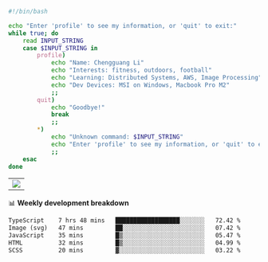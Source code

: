 ```bash
#!/bin/bash

echo "Enter 'profile' to see my information, or 'quit' to exit:"
while true; do
    read INPUT_STRING
    case $INPUT_STRING in
        profile)
            echo "Name: Chengguang Li"
            echo "Interests: fitness, outdoors, football"
            echo "Learning: Distributed Systems, AWS, Image Processing"
            echo "Dev Devices: MSI on Windows, Macbook Pro M2"
            ;;
        quit)
            echo "Goodbye!"
            break
            ;;
        *)
            echo "Unknown command: $INPUT_STRING"
            echo "Enter 'profile' to see my information, or 'quit' to exit:"
            ;;
    esac
done

```

<!--Contribution Graph-->
<table>
  <tr>
    <td>
      <picture>
        <source media="(prefers-color-scheme: light)" srcset="https://github-readme-activity-graph.vercel.app/graph?username=chengguang-li&theme=xcode&bg_color=FF000000&color=000000&hide_border=true" />
        <img src="https://github-readme-activity-graph.vercel.app/graph?username=chengguang-li&theme=xcode&bg_color=FF000000&hide_border=true" />
      </picture>
  </tr>
</table>

📊 **Weekly development breakdown**

<!--START_SECTION:waka-->

```txt
TypeScript    7 hrs 48 mins   ██████████████████░░░░░░░   72.42 %
Image (svg)   47 mins         ██░░░░░░░░░░░░░░░░░░░░░░░   07.42 %
JavaScript    35 mins         █▒░░░░░░░░░░░░░░░░░░░░░░░   05.47 %
HTML          32 mins         █▒░░░░░░░░░░░░░░░░░░░░░░░   04.99 %
SCSS          20 mins         ▓░░░░░░░░░░░░░░░░░░░░░░░░   03.22 %
```

<!--END_SECTION:waka-->


